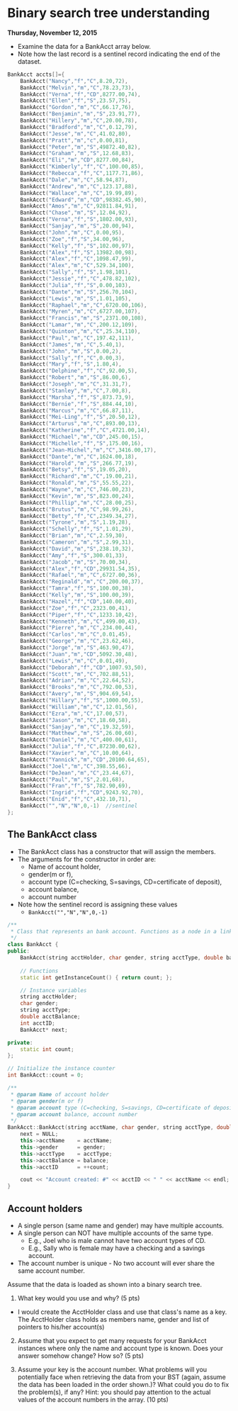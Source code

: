 # Binary search tree understanding  
**Thursday, November 12, 2015**

- Examine the data for a BankAcct array below.
- Note how the last record is a sentinel record indicating the end of the dataset.

```cpp
BankAcct accts[]={
    BankAcct("Nancy","f","C",8.20,72),
    BankAcct("Melvin","m","C",78.23,73),
    BankAcct("Verna","f","CD",8277.00,74),
    BankAcct("Ellen","f","S",23.57,75),
    BankAcct("Gordon","m","C",66.17,76),
    BankAcct("Benjamin","m","S",23.91,77),
    BankAcct("Hillery","m","C",20.00,78),
    BankAcct("Bradford","m","C",0.12,79),
    BankAcct("Jesse","m","C",41.02,80),
    BankAcct("Pratt","m","c",0.00,81),
    BankAcct("Peter","m","S",49872.40,82),
    BankAcct("Graham","m","S",12.68,83),
    BankAcct("Eli","m","CD",8277.00,84),
    BankAcct("Kimberly","f","C",100.00,85),
    BankAcct("Rebecca","f","C",1177.71,86),
    BankAcct("Dale","m","C",58.94,87),
    BankAcct("Andrew","m","C",123.17,88),
    BankAcct("Wallace","m","C",19.99,89),
    BankAcct("Edward","m","CD",98382.45,90),
    BankAcct("Amos","m","C",92811.84,91),
    BankAcct("Chase","m","S",12.04,92),
    BankAcct("Verna","f","S",1802.00,93),
    BankAcct("Sanjay","m","S",20.00,94),
    BankAcct("John","m","C",0.00,95),
    BankAcct("Zoe","f","S",34.00,96),
    BankAcct("Kelly","f","S",102.00,97),
    BankAcct("Alex","f","S",13982.00,98),
    BankAcct("Alex","f","C",1098.47,99),
    BankAcct("Alex","m","C",529.34,100),
    BankAcct("Sally","f","S",1.98,101),
    BankAcct("Jessie","f","C",478.82,102),
    BankAcct("Julia","f","S",0.00,103),
    BankAcct("Dante","m","S",256.70,104),
    BankAcct("Lewis","m","S",1.01,105),
    BankAcct("Raphael","m","C",6720.00,106),
    BankAcct("Myren","m","C",6727.00,107),
    BankAcct("Francis","m","S",2371.00,108),
    BankAcct("Lamar","m","C",200.12,109),
    BankAcct("Quinton","m","C",25.34,110),
    BankAcct("Paul","m","C",197.42,111),
    BankAcct("James","m","C",5.40,1),
    BankAcct("John","m","S",0.00,2),
    BankAcct("Sally","f","C",0.00,3),
    BankAcct("Mary","f","S",1.80,4),
    BankAcct("Delphine","f","C",92.00,5),
    BankAcct("Robert","m","S",86.00,6),
    BankAcct("Joseph","m","C",31.31,7),
    BankAcct("Stanley","m","C",7.00,8),
    BankAcct("Marsha","f","S",873.73,9),
    BankAcct("Bernie","f","S",884.44,10),
    BankAcct("Marcus","m","C",66.87,11),
    BankAcct("Mei-Ling","f","S",20.50,12),
    BankAcct("Arturus","m","C",893.00,13),
    BankAcct("Katherine","f","C",4721.00,14),
    BankAcct("Michael","m","CD",245.00,15),
    BankAcct("Michelle","f","S",175.00,16),
    BankAcct("Jean-Michel","m","C",3416.00,17),
    BankAcct("Dante","m","C",1624.00,18),
    BankAcct("Harold","m","S",266.77,19),
    BankAcct("Betsy","f","S",19.05,20),
    BankAcct("Richard","m","C",19.00,21),
    BankAcct("Ronald","m","S",55.55,22),
    BankAcct("Wayne","m","C",746.00,23),
    BankAcct("Kevin","m","S",823.00,24),
    BankAcct("Phillip","m","C",28.00,25),
    BankAcct("Brutus","m","C",98.99,26),
    BankAcct("Betty","f","C",2349.34,27),
    BankAcct("Tyrone","m","S",1.19,28),
    BankAcct("Schelly","f","S",1.01,29),
    BankAcct("Brian","m","C",2.59,30),
    BankAcct("Cameron","m","S",2.99,31),
    BankAcct("David","m","S",238.10,32),
    BankAcct("Amy","f","S",300.01,33),
    BankAcct("Jacob","m","S",70.00,34),
    BankAcct("Alex","f","CD",29931.54,35),
    BankAcct("Rafael","m","C",6727.00,36),
    BankAcct("Reginald","m","C",200.00,37),
    BankAcct("Tamra","f","S",100.00,38),
    BankAcct("Kelly","m","S",100.00,39),
    BankAcct("Hazel","f","CD",140.00,40),
    BankAcct("Zoe","f","C",2323.00,41),
    BankAcct("Piper","f","C",1233.10,42),
    BankAcct("Kenneth","m","C",499.00,43),
    BankAcct("Pierre","m","C",234.00,44),
    BankAcct("Carlos","m","C",0.01,45),
    BankAcct("George","m","C",23.62,46),
    BankAcct("Jorge","m","S",463.90,47),
    BankAcct("Juan","m","CD",5092.30,48),
    BankAcct("Lewis","m","C",0.01,49),
    BankAcct("Deborah","f","CD",1007.93,50),
    BankAcct("Scott","m","C",702.88,51),
    BankAcct("Adrian","m","C",22.64,52),
    BankAcct("Brooks","m","C",792.00,53),
    BankAcct("Avery","m","S",904.69,54),
    BankAcct("Hillary","f","S",1000.00,55),
    BankAcct("William","m","C",12.01,56),
    BankAcct("Ezra","m","C",17.00,57),
    BankAcct("Jason","m","C",18.60,58),
    BankAcct("Sanjay","m","C",19.32,59),
    BankAcct("Matthew","m","S",26.00,60),
    BankAcct("Daniel","m","C",400.00,61),
    BankAcct("Julia","f","C",87230.00,62),
    BankAcct("Xavier","m","C",10.00,64),
    BankAcct("Yannick","m","CD",20100.64,65),
    BankAcct("Joel","m","C",398.55,66),
    BankAcct("DeJean","m","C",23.44,67),
    BankAcct("Paul","m","S",2.01,68),
    BankAcct("Fran","f","S",782.90,69),
    BankAcct("Ingrid","f","CD",9243.92,70),
    BankAcct("Enid","f","C",432.10,71),
    BankAcct("","N","N",0,-1)  //sentinel
};
```
 

## The BankAcct class
- The BankAcct class has a constructor that will assign the members.
- The arguments for the constructor in order are:
    + Name of account holder,
    + gender(m or f),
    + account type (C=checking, S=savings, CD=certificate of deposit),
    + account balance,
    + account number
- Note how the sentinel record is assigning these values 
    - `BankAcct("","N","N",0,-1)`

```cpp
/**
 * Class that represents an bank account. Functions as a node in a linked list.
 */
class BankAcct {
public:
    BankAcct(string acctHolder, char gender, string acctType, double balance);
    
    // Functions
    static int getInstanceCount() { return count; };

    // Instance variables
    string acctHolder;
    char gender;
    string acctType;
    double acctBalance;
    int acctID;
    BankAcct* next;

private:
    static int count;
};

// Initialize the instance counter
int BankAcct::count = 0;

/**
 * @param Name of account holder
 * @param gender(m or f)
 * @param account type (C=checking, S=savings, CD=certificate of deposit)
 * @param account balance, account number
 */
BankAcct::BankAcct(string acctName, char gender, string acctType, double balance) {
    next = NULL;
    this->acctName    = acctName;
    this->gender      = gender;
    this->acctType    = acctType;
    this->acctBalance = balance;
    this->acctID      = ++count;

    cout << "Account created: #" << acctID << " " << acctName << endl;
}
```

## Account holders
- A single person (same name and gender) may have multiple accounts.
- A single person can NOT have multiple accounts of the same type.
    - E.g., Joel who is male cannot have two account types of CD.
    - E.g., Sally who is female may have a checking and a savings account.
- The account number is unique - No two account will ever share the same account number.

Assume that the data is loaded as shown into a binary search tree.

1) What key would you use and why? (5 pts)

- I would create the AcctHolder class and use that class's name as a key. The AcctHolder class holds as members name, gender and list of pointers to his/her account(s)


2) Assume that you expect to get many requests for your BankAcct instances where only the name and account type is known.  Does your answer somehow change?  How so?  (5 pts)

3) Assume your key is the account number.  What problems will you potentially face when retrieving the data from your BST (again, assume the data has been loaded in the order shown.)?  What could you do to fix the problem(s), if any?  Hint: you should pay attention to the actual values of the account numbers in the array.  (10 pts)



